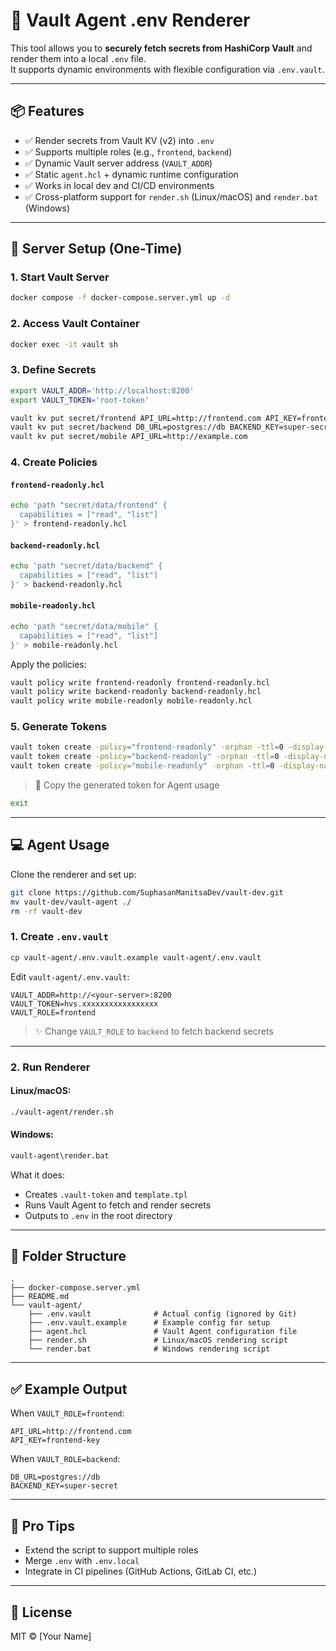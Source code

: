 # 🔐 Vault Agent .env Renderer

This tool allows you to **securely fetch secrets from HashiCorp Vault** and render them into a local `.env` file.  
It supports dynamic environments with flexible configuration via `.env.vault`.

---

## 📦 Features

- ✅ Render secrets from Vault KV (v2) into `.env`
- ✅ Supports multiple roles (e.g., `frontend`, `backend`)
- ✅ Dynamic Vault server address (`VAULT_ADDR`)
- ✅ Static `agent.hcl` + dynamic runtime configuration
- ✅ Works in local dev and CI/CD environments
- ✅ Cross-platform support for `render.sh` (Linux/macOS) and `render.bat` (Windows)

---

## 🚀 Server Setup (One-Time)

### 1. Start Vault Server

```bash
docker compose -f docker-compose.server.yml up -d
```

### 2. Access Vault Container

```bash
docker exec -it vault sh
```

### 3. Define Secrets

```bash
export VAULT_ADDR='http://localhost:8200'
export VAULT_TOKEN='root-token'

vault kv put secret/frontend API_URL=http://frontend.com API_KEY=frontend-key
vault kv put secret/backend DB_URL=postgres://db BACKEND_KEY=super-secret
vault kv put secret/mobile API_URL=http://example.com
```

### 4. Create Policies

#### `frontend-readonly.hcl`

```bash
echo 'path "secret/data/frontend" {
  capabilities = ["read", "list"]
}' > frontend-readonly.hcl
```

#### `backend-readonly.hcl`

```bash
echo 'path "secret/data/backend" {
  capabilities = ["read", "list"]
}' > backend-readonly.hcl
```

#### `mobile-readonly.hcl`

```bash
echo 'path "secret/data/mobile" {
  capabilities = ["read", "list"]
}' > mobile-readonly.hcl
```

Apply the policies:

```bash
vault policy write frontend-readonly frontend-readonly.hcl
vault policy write backend-readonly backend-readonly.hcl
vault policy write mobile-readonly mobile-readonly.hcl
```

### 5. Generate Tokens

```bash
vault token create -policy="frontend-readonly" -orphan -ttl=0 -display-name="frontend"
vault token create -policy="backend-readonly" -orphan -ttl=0 -display-name="backend"
vault token create -policy="mobile-readonly" -orphan -ttl=0 -display-name="mobile"
```

> 📌 Copy the generated token for Agent usage

```bash
exit
```

---

## 💻 Agent Usage

Clone the renderer and set up:

```bash
git clone https://github.com/SuphasanManitsaDev/vault-dev.git
mv vault-dev/vault-agent ./
rm -rf vault-dev
```

### 1. Create `.env.vault`

```bash
cp vault-agent/.env.vault.example vault-agent/.env.vault
```

Edit `vault-agent/.env.vault`:

```env
VAULT_ADDR=http://<your-server>:8200
VAULT_TOKEN=hvs.xxxxxxxxxxxxxxxxx
VAULT_ROLE=frontend
```

> ✨ Change `VAULT_ROLE` to `backend` to fetch backend secrets

---

### 2. Run Renderer

#### Linux/macOS:

```bash
./vault-agent/render.sh
```

#### Windows:

```cmd
vault-agent\render.bat
```

What it does:
- Creates `.vault-token` and `template.tpl`
- Runs Vault Agent to fetch and render secrets
- Outputs to `.env` in the root directory

---

## 📁 Folder Structure

```
.
├── docker-compose.server.yml
├── README.md
└── vault-agent/
    ├── .env.vault              # Actual config (ignored by Git)
    ├── .env.vault.example      # Example config for setup
    ├── agent.hcl               # Vault Agent configuration file
    ├── render.sh               # Linux/macOS rendering script
    └── render.bat              # Windows rendering script
```

---

## ✅ Example Output

When `VAULT_ROLE=frontend`:

```env
API_URL=http://frontend.com
API_KEY=frontend-key
```

When `VAULT_ROLE=backend`:

```env
DB_URL=postgres://db
BACKEND_KEY=super-secret
```

---

## 🧠 Pro Tips

- Extend the script to support multiple roles
- Merge `.env` with `.env.local`
- Integrate in CI pipelines (GitHub Actions, GitLab CI, etc.)

---

## 📄 License

MIT © [Your Name]
